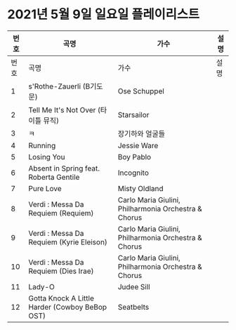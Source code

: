 # 2021년 5월 9일 일요일 플레이리스트

| 번호 | 곡명 | 가수 | 설명 |
|------|------|------|------|
| 번호 | 곡명 | 가수 | 설명 |
| 1 | s'Rothe-Zauerli (B기도문) | Ose Schuppel |  |
| 2 | Tell Me It's Not Over (타이틀 뮤직) | Starsailor |  |
| 3 | ㅋ | 장기하와 얼굴들 |  |
| 4 | Running | Jessie Ware |  |
| 5 | Losing You | Boy Pablo |  |
| 6 | Absent in Spring feat. Roberta Gentile | Incognito |  |
| 7 | Pure Love | Misty Oldland |  |
| 8 | Verdi : Messa Da Requiem (Requiem) | Carlo Maria Giulini, Philharmonia Orchestra & Chorus |  |
| 9 | Verdi : Messa Da Requiem (Kyrie Eleison) | Carlo Maria Giulini, Philharmonia Orchestra & Chorus |  |
| 10 | Verdi : Messa Da Requiem (Dies Irae) | Carlo Maria Giulini, Philharmonia Orchestra & Chorus |  |
| 11 | Lady-O | Judee Sill |  |
| 12 | Gotta Knock A Little Harder (Cowboy BeBop OST) | Seatbelts |  |
